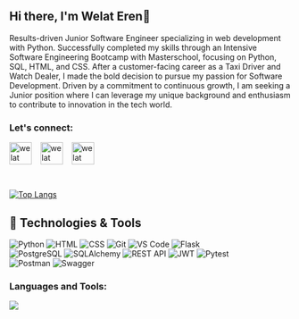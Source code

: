 ## Hi there, I'm Welat Eren👋

Results-driven Junior Software Engineer specializing in web development with Python. Successfully completed my skills through an Intensive Software Engineering Bootcamp with Masterschool, focusing on Python, SQL, HTML, and CSS. After a customer-facing career as a Taxi Driver and Watch Dealer, I made the bold decision to pursue my passion for Software Development. Driven by a commitment to continuous growth, I am seeking a Junior position where I can leverage my unique background and enthusiasm to contribute to innovation in the tech world.


<h3>Let's connect:</h3>
<p>
<a href="https://www.linkedin.com/in/welateren/" target="blank" ><img align="center" src="https://skillicons.dev/icons?i=linkedin" alt="welat eren" height="40" width="40" /></a>
  &nbsp;&nbsp;
<a href="mailto:welaterenug@gmail.com" target="blank"><img align="center" src="https://skillicons.dev/icons?i=gmail" alt="welat eren" height="40" width="40" /></a>
  &nbsp;&nbsp;
<a href="https://www.instagram.com/welat__e/" target="blank"><img align="center" src="https://skillicons.dev/icons?i=instagram" alt="welat eren" height="40" width="40" /></a>
</p>

<br>

[![Top Langs](https://github-readme-stats.vercel.app/api/top-langs/?username=Welat-e&layout=compact)](https://github.com/Welat-E/github-readme-stats)


## 🔧 Technologies & Tools

![Python](https://img.shields.io/badge/Python-3776AB?style=for-the-badge&logo=python&logoColor=white)
![HTML](https://img.shields.io/badge/HTML-E34F26?style=for-the-badge&logo=html5&logoColor=white)
![CSS](https://img.shields.io/badge/CSS-1572B6?style=for-the-badge&logo=css3&logoColor=white)
![Git](https://img.shields.io/badge/Git-F05032?style=for-the-badge&logo=git&logoColor=white)
![VS Code](https://img.shields.io/badge/VS%20Code-007ACC?style=for-the-badge&logo=visual-studio-code&logoColor=white)
![Flask](https://img.shields.io/badge/Flask-000000?style=for-the-badge&logo=flask&logoColor=white)
<br>
![PostgreSQL](https://img.shields.io/badge/PostgreSQL-336791?style=for-the-badge&logo=postgresql&logoColor=white)
![SQLAlchemy](https://img.shields.io/badge/SQLAlchemy-CC0000?style=for-the-badge&logo=python&logoColor=white)
![REST API](https://img.shields.io/badge/REST-02569B?style=for-the-badge&logo=rest&logoColor=white)
![JWT](https://img.shields.io/badge/JWT-000000?style=for-the-badge&logo=json-web-tokens&logoColor=white)
![Pytest](https://img.shields.io/badge/Pytest-0A9EDC?style=for-the-badge&logo=pytest&logoColor=white)
<br>
![Postman](https://img.shields.io/badge/Postman-FF6C37?style=for-the-badge&logo=postman&logoColor=white)
![Swagger](https://img.shields.io/badge/Swagger-85EA2D?style=for-the-badge&logo=swagger&logoColor=white)


<h3 align="left">Languages and Tools:</h3>
<p>
<img src="https://skillicons.dev/icons?i=py,html,css,git,flask,postgres,postman"/>
</p>
